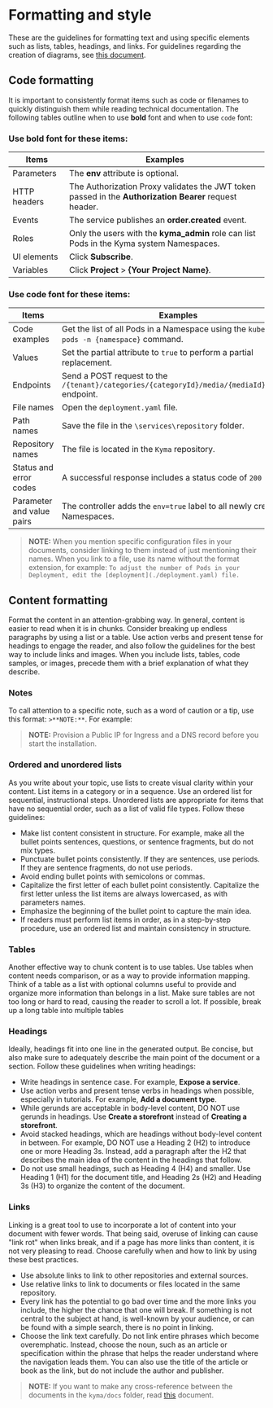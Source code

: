 # Formatting and style

These are the guidelines for formatting text and using specific elements such as lists, tables, headings, and links. For guidelines regarding the creation of diagrams, see [this document](./diagrams.md).

## Code formatting
It is important to consistently format items such as code or filenames to quickly distinguish them while reading technical documentation. The following tables outline when to use **bold** font and when to use `code` font:

### Use bold font for these items:

Items       | Examples
----------- | ----------------------------------------------------------------------
Parameters   | The **env** attribute is optional.
HTTP headers | The Authorization Proxy validates the JWT token passed in the **Authorization Bearer** request header.
Events       | The service publishes an **order.created** event.
Roles        | Only the users with the **kyma_admin** role can list Pods in the Kyma system Namespaces.
UI elements  | Click **Subscribe**.
Variables    | Click **Project** > **{Your Project Name}**.

### Use code font for these items:

Items                     | Examples
------------------------- | -----------------------------------------------------------------------------------------------
Code examples             | Get the list of all Pods in a Namespace using the `kubectl get pods -n {namespace}` command.
Values                    | Set the partial attribute to `true` to perform a partial replacement.
Endpoints                 | Send a POST request to the `/{tenant}/categories/{categoryId}/media/{mediaId}/commit` endpoint.
File names                | Open the `deployment.yaml` file.
Path names                | Save the file in the `\services\repository` folder.
Repository names          | The file is located in the `Kyma` repository.
Status and error codes    | A successful response includes a status code of `200 OK`.
Parameter and value pairs | The controller adds the `env=true` label to all newly created Namespaces.

>**NOTE:** When you mention specific configuration files in your documents, consider linking to them instead of just mentioning their names. When you link to a file, use its name without the format extension, for example: `To adjust the number of Pods in your Deployment, edit the [deployment](./deployment.yaml) file.`

## Content formatting
Format the content in an attention-grabbing way. In general, content is easier to read when it is in chunks. Consider breaking up endless paragraphs by using a list or a table. Use action verbs and present tense for headings to engage the reader, and also follow the guidelines for the best way to include links and images. When you include lists, tables, code samples, or images, precede them with a brief explanation of what they describe.

### Notes
To call attention to a specific note, such as a word of caution or a tip, use this format: `>**NOTE:**`. For example:
>**NOTE:** Provision a Public IP for Ingress and a DNS record before you start the installation.

### Ordered and unordered lists
As you write about your topic, use lists to create visual clarity within your content. List items in a category or in a sequence. Use an ordered list for sequential, instructional steps. Unordered lists are appropriate for items that have no sequential order, such as a list of valid file types. Follow these guidelines:
* Make list content consistent in structure. For example, make all the bullet points sentences, questions, or sentence fragments, but do not mix types.
* Punctuate bullet points consistently. If they are sentences, use periods. If they are sentence fragments, do not use periods.
* Avoid ending bullet points with semicolons or commas.
* Capitalize the first letter of each bullet point consistently. Capitalize the first letter unless the list items are always lowercased, as with parameters names.
* Emphasize the beginning of the bullet point to capture the main idea.
* If readers must perform list items in order, as in a step-by-step procedure, use an ordered list and maintain consistency in structure.

### Tables
Another effective way to chunk content is to use tables. Use tables when content needs comparison, or as a way to provide information mapping. Think of a table as a list with optional columns useful to provide and organize more information than belongs in a list. Make sure tables are not too long or hard to read, causing the reader to scroll a lot. If possible, break up a long table into multiple tables

### Headings
Ideally, headings fit into one line in the generated output. Be concise, but also make sure to adequately describe the main point of the document or a section. Follow these guidelines when writing headings:

* Write headings in sentence case. For example, **Expose a service**.
* Use action verbs and present tense verbs in headings when possible, especially in tutorials. For example, **Add a document type**.
* While gerunds are acceptable in body-level content, DO NOT use gerunds in headings. Use **Create a storefront** instead of **Creating a storefront**.
* Avoid stacked headings, which are headings without body-level content in between. For example, DO NOT use a Heading 2 (H2) to introduce one or more Heading 3s. Instead, add a paragraph after the H2 that describes the main idea of the content in the headings that follow.
* Do not use small headings, such as Heading 4 (H4) and smaller. Use Heading 1 (H1) for the document title, and Heading 2s (H2) and Heading 3s (H3) to organize the content of the document.

### Links
Linking is a great tool to use to incorporate a lot of content into your document with fewer words. That being said, overuse of linking can cause "link rot" when links break, and if a page has more links than content, it is not very pleasing to read. Choose carefully when and how to link by using these best practices.

- Use absolute links to link to other repositories and external sources.
- Use relative links to link to documents or files located in the same repository.
- Every link has the potential to go bad over time and the more links you include, the higher the chance that one will break. If something is not central to the subject at hand, is well-known by your audience, or can be found with a simple search, there is no point in linking.
- Choose the link text carefully. Do not link entire phrases which become overemphatic. Instead, choose the noun, such as an article or specification within the phrase that helps the reader understand where the navigation leads them. You can also use the title of the article or book as the link, but do not include the author and publisher.

>**NOTE:** If you want to make any cross-reference between the documents in the `kyma/docs` folder, read [this](./linking-in-docs.md) document.
